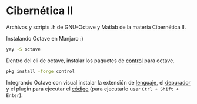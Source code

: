 # Cibernética II
Archivos y scripts .h de GNU-Octave y Matlab de la materia Cibernética II.

Instalando Octave en Manjaro :)
```bash
yay -S octave
```
Dentro del cli de octave, instalar los paquetes de [control][3] para octave.
```bash
pkg install -forge control
```

Integrando Octave con visual instalar la extensión de [lenguaje][1], el [depurador][2] y el plugin para ejecutar el [código][4] (para ejecutarlo usar ```Ctrl + Shift + Enter```).

[1]:https://marketplace.visualstudio.com/items?itemName=toasty-technologies.octave
[2]:https://marketplace.visualstudio.com/items?itemName=paulosilva.vsc-octave-debugger
[3]:https://octave.sourceforge.io/control/
[4]:https://marketplace.visualstudio.com/items?itemName=LucasFA.octaveexecution